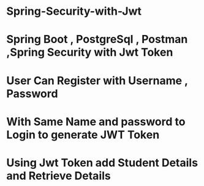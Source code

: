 # Spring-Security-with-Jwt
# Spring Boot , PostgreSql , Postman ,Spring Security with Jwt Token 
# User Can Register with Username , Password
# With Same Name and password to Login to  generate JWT Token
# Using Jwt Token add Student Details and Retrieve Details 
